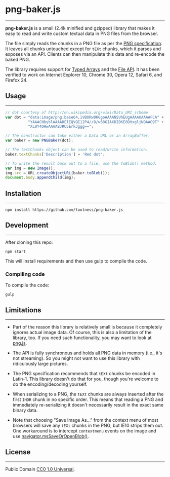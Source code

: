 # png-baker.js
---

**png-baker.js** is a small (2.4k minified and gzipped) library that
makes it easy to read and write custom textual data in PNG files from
the browser.

The file simply reads the chunks in a PNG file as per the
[PNG specification][]. It leaves all chunks untouched except for
`tEXt` chunks, which it parses and exposes via an API. Clients can
then manipulate this data and re-encode the baked PNG.

The library requires support for [Typed Arrays][] and the [File API][].
It has been verified to work on Internet Explorer 10, Chrome 30, Opera 12,
Safari 6, and Firefox 24.

## Usage
---

```javascript
// dot courtesy of http://en.wikipedia.org/wiki/Data_URI_scheme
var dot = "data:image/png;base64,iVBORw0KGgoAAAANSUhEUgAAAAUAAAAFCA" +
          "YAAACNbyblAAAAHElEQVQI12P4//8/w38GIAXDIBKE0DHxgljNBAAO9T" +
          "XL0Y4OHwAAAABJRU5ErkJggg==";

// The constructor can take either a Data URL or an ArrayBuffer.
var baker = new PNGBaker(dot);

// The textChunks object can be used to read/write information.
baker.textChunks['Description'] = 'Red dot';

// To write the result back out to a file, use the toBlob() method.
var img = new Image();
img.src = URL.createObjectURL(baker.toBlob());
document.body.appendChild(img);
```

## Installation
---

`npm install https://github.com/toolness/png-baker.js`

## Development
---

After cloning this repo:

`npm start`

This will install requirements and then use gulp to compile the code.

### Compiling code

To compile the code:

`gulp`

## Limitations
---

* Part of the reason this library is relatively small is because it
  completely ignores actual image data. Of course, this is also a
  limitation of the library, too. If you need such functionality, you
  may want to look at [png.js][].

* The API is fully synchronous and holds all PNG data in memory (i.e., it's
  not streaming). So you might not want to use this library with ridiculously
  large pictures.

* The PNG specification recommends that `tEXt` chunks be encoded in
  Latin-1. This library doesn't do that for you, though you're welcome to
  do the encoding/decoding yourself.

* When serializing to a PNG, the `tEXt` chunks are always inserted after
  the first `IHDR` chunk in no specific order. This means that reading
  a PNG and immediately re-serializing it doesn't necessarily result in
  the exact same binary data.

* Note that choosing "Save Image As..." from the context menu of most
  browsers will save any `tEXt` chunks in the PNG, but IE10 strips them
  out. One workaround is to intercept `contextmenu` events on the image
  and use [navigator.msSaveOrOpenBlob()][ie10fix].

## License
---

Public Domain [CC0 1.0 Universal][cczero].

  [Typed Arrays]: http://caniuse.com/#feat=typedarrays
  [File API]: http://caniuse.com/#feat=fileapi
  [PNG specification]: http://www.w3.org/TR/REC-png-multi.html
  [png.js]: https://github.com/devongovett/png.js
  [ie10fix]: http://msdn.microsoft.com/en-us/library/ie/hh772332%28v=vs.85%29.aspx
  [cczero]: http://creativecommons.org/publicdomain/zero/1.0/
